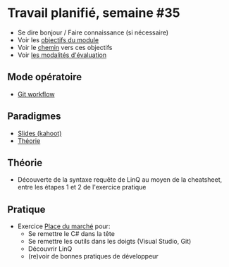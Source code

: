 # Travail planifié, semaine #35

- Se dire bonjour / Faire connaissance (si nécessaire)
- Voir les [objectifs du module](https://www.modulbaukasten.ch/module/323/1/fr-FR?title=Programmer-de-mani%C3%A8re-fonctionnelle)
- Voir le [chemin](https://roadmap.sh/r/embed?id=66b88565b64402e0526d8ebc) vers ces objectifs
- Voir [les modalités d'évaluation](../evaluation/DEP.md)

## Mode opératoire
- [Git workflow](../USEME.md)

## Paradigmes
- [Slides (kahoot)](https://create.kahoot.it/share/ict-323-paradigme/ed5b81f2-c5be-4aa4-9e50-acdbbe368c86)
- [Théorie](../supports/01-paradigmes.md)

## Théorie

- Découverte de la syntaxe requête de LinQ au moyen de la cheatsheet, entre les étapes 1 et 2 de l'exercice pratique
  
## Pratique

- Exercice [Place du marché](../exos/marché/enoncé.md) pour:
  - Se remettre le C# dans la tête
  - Se remettre les outils dans les doigts (Visual Studio, Git)
  - Découvrir LinQ
  - (re)voir de bonnes pratiques de développeur

